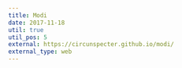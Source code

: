 ```yaml
---
title: Modi
date: 2017-11-18
util: true
util_pos: 5
external: https://circunspecter.github.io/modi/
external_type: web
---
```

